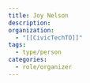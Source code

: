 ```yaml
---
title: Joy Nelson
description:
organization:
  - "[[CivicTechTO]]"
tags:
  - type/person
categories:
  - role/organizer
---
```

